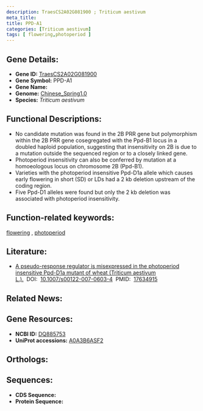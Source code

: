 ```yaml
---
description: TraesCS2A02G081900 ; Triticum aestivum
meta_title:
title: PPD-A1
categories: [Triticum aestivum]
tags: [ flowering,photoperiod ]
---
```


## Gene Details:
- **Gene ID:**	[TraesCS2A02G081900](https://ensembl.gramene.org/Triticum_aestivum/Gene/Summary?g=TraesCS2A02G081900)
- **Gene Symbol:** PPD-A1
- **Gene Name:** 
- **Genome:** [Chinese_Spring1.0](https://ensembl.gramene.org/Triticum_aestivum/Info/Index)
- **Species:** *Triticum aestivum*

## Functional Descriptions:
   - No candidate mutation was found in the 2B PRR gene but polymorphism within the 2B PRR gene cosegregated with the Ppd-B1 locus in a doubled haploid population, suggesting that insensitivity on 2B is due to a mutation outside the sequenced region or to a closely linked gene.
   - Photoperiod insensitivity can also be conferred by mutation at a homoeologous locus on chromosome 2B (Ppd-B1). 
   - Varieties with the photoperiod insensitive Ppd-D1a allele which causes early flowering in short (SD) or LDs had a 2 kb deletion upstream of the coding region.
   - Five Ppd-D1 alleles were found but only the 2 kb deletion was associated with photoperiod insensitivity.

## Function-related keywords:
[flowering](/tags/flowering/)&nbsp;,&nbsp;[photoperiod](/tags/photoperiod/)

## Literature:
   - [A pseudo-response regulator is misexpressed in the photoperiod insensitive Ppd-D1a mutant of wheat (Triticum aestivum L.).]( https://link.springer.com/article/10.1007/s00122-007-0603-4)&nbsp;&nbsp;DOI:&nbsp;&nbsp;[10.1007/s00122-007-0603-4](https://link.springer.com/article/10.1007/s00122-007-0603-4)&nbsp;&nbsp;PMID:&nbsp;&nbsp;[17634915](https://pubmed.ncbi.nlm.nih.gov/17634915/)

## Related News:

## Gene Resources:
- **NCBI ID:**  [DQ885753](https://www.ncbi.nlm.nih.gov/gene/?term=DQ885753)
- **UniProt accessions:** [A0A3B6ASF2](https://www.uniprot.org/uniprotkb/A0A3B6ASF2/entry)

## Orthologs:

## Sequences:
- **CDS Sequence:**
- **Protein Sequence:**
